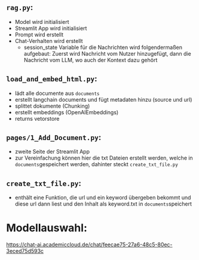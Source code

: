 ## `rag.py`:
- Model wird initialisiert
- Streamlit App wird initialisiert
- Prompt wird erstellt
- Chat-Verhalten wird erstellt
  - session_state Variable für die Nachrichten wird folgendermaßen aufgebaut: Zuerst wird Nachricht vom Nutzer hinzugefügt, dann die Nachricht vom LLM, wo auch der Kontext dazu gehört

## `load_and_embed_html.py`:
- lädt alle documente aus `documents`
- erstellt langchain documents und fügt metadaten hinzu (source und url)
- splittet dokumente (Chunking)
- erstellt embeddings (OpenAIEmbeddings)
- returns vetorstore

## `pages/1_Add_Document.py`:
- zweite Seite der Streamlit App
- zur Vereinfachung können hier die txt Dateien erstellt werden, welche in `documents`gespeichert werden, dahinter steckt `create_txt_file.py`

## `create_txt_file.py`:
- enthält eine Funktion, die url und ein keyword übergeben bekommt und diese url dann liest und den Inhalt als keyword.txt in `documents`speichert


# Modellauswahl:
https://chat-ai.academiccloud.de/chat/feecae75-27a6-48c5-80ec-3eced75d593c